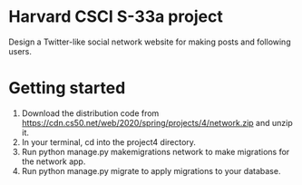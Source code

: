 # Harvard CSCI S-33a project

Design a Twitter-like social network website for making posts and following users.

# Getting started
1. Download the distribution code from https://cdn.cs50.net/web/2020/spring/projects/4/network.zip and unzip it.
1. In your terminal, cd into the project4 directory.
1. Run python manage.py makemigrations network to make migrations for the network app.
1. Run python manage.py migrate to apply migrations to your database.
